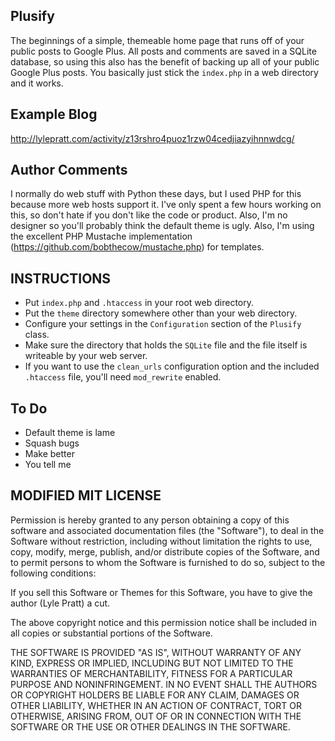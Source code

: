 ## Plusify ##
The beginnings of a simple, themeable home page that runs off of your public posts to Google Plus. All posts and comments are saved in a SQLite database, so using this also has the benefit of backing up all of your public Google Plus posts. You basically just stick the `index.php` in a web directory and it works.

## Example Blog ##
http://lylepratt.com/activity/z13rshro4puoz1rzw04cedjiazyihnnwdcg/

## Author Comments ##
I normally do web stuff with Python these days, but I used PHP for this because more web hosts support it. I've only spent a few hours working on this, so don't hate if you don't like the code or product. Also, I'm no designer so you'll probably think the default theme is ugly. Also, I'm using the excellent PHP Mustache implementation (https://github.com/bobthecow/mustache.php) for templates.

## INSTRUCTIONS ##
- Put `index.php` and `.htaccess` in your root web directory.
- Put the `theme` directory somewhere other than your web directory.
- Configure your settings in the `Configuration` section of the `Plusify` class.
- Make sure the directory that holds the `SQLite` file and the file itself is writeable by your web server.
- If you want to use the `clean_urls` configuration option and the included `.htaccess` file, you'll need `mod_rewrite` enabled.

## To Do ##
- Default theme is lame
- Squash bugs
- Make better
- You tell me

## MODIFIED MIT LICENSE ##

Permission is hereby granted to any person obtaining a copy of this software and associated documentation files (the "Software"), to deal in the Software without restriction, including without limitation the rights to use, copy, modify, merge, publish, and/or distribute copies of the Software, and to permit persons to whom the Software is furnished to do so, subject to the following conditions:

If you sell this Software or Themes for this Software, you have to give the author (Lyle Pratt) a cut.

The above copyright notice and this permission notice shall be included in all copies or substantial portions of the Software.

THE SOFTWARE IS PROVIDED "AS IS", WITHOUT WARRANTY OF ANY KIND, EXPRESS OR IMPLIED, INCLUDING BUT NOT LIMITED TO THE WARRANTIES OF MERCHANTABILITY, FITNESS FOR A PARTICULAR PURPOSE AND NONINFRINGEMENT. IN NO EVENT SHALL THE AUTHORS OR COPYRIGHT HOLDERS BE LIABLE FOR ANY CLAIM, DAMAGES OR OTHER LIABILITY, WHETHER IN AN ACTION OF CONTRACT, TORT OR OTHERWISE, ARISING FROM, OUT OF OR IN CONNECTION WITH THE SOFTWARE OR THE USE OR OTHER DEALINGS IN THE SOFTWARE.
